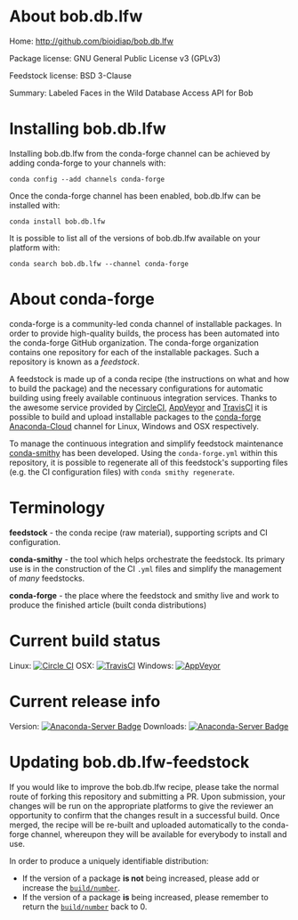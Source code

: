 About bob.db.lfw
================

Home: http://github.com/bioidiap/bob.db.lfw

Package license: GNU General Public License v3 (GPLv3)

Feedstock license: BSD 3-Clause

Summary: Labeled Faces in the Wild Database Access API for Bob



Installing bob.db.lfw
=====================

Installing bob.db.lfw from the conda-forge channel can be achieved by adding conda-forge to your channels with:

```
conda config --add channels conda-forge
```

Once the conda-forge channel has been enabled, bob.db.lfw can be installed with:

```
conda install bob.db.lfw
```

It is possible to list all of the versions of bob.db.lfw available on your platform with:

```
conda search bob.db.lfw --channel conda-forge
```


About conda-forge
=================

conda-forge is a community-led conda channel of installable packages.
In order to provide high-quality builds, the process has been automated into the
conda-forge GitHub organization. The conda-forge organization contains one repository 
for each of the installable packages. Such a repository is known as a *feedstock*.

A feedstock is made up of a conda recipe (the instructions on what and how to build
the package) and the necessary configurations for automatic building using freely
available continuous integration services. Thanks to the awesome service provided by
[CircleCI](https://circleci.com/), [AppVeyor](http://www.appveyor.com/)
and [TravisCI](https://travis-ci.org/) it is possible to build and upload installable
packages to the [conda-forge](https://anaconda.org/conda-forge)
[Anaconda-Cloud](http://docs.anaconda.org/) channel for Linux, Windows and OSX respectively.

To manage the continuous integration and simplify feedstock maintenance
[conda-smithy](http://github.com/conda-forge/conda-smithy) has been developed.
Using the ``conda-forge.yml`` within this repository, it is possible to regenerate all of
this feedstock's supporting files (e.g. the CI configuration files) with ``conda smithy regenerate``.


Terminology
===========

**feedstock** - the conda recipe (raw material), supporting scripts and CI configuration.

**conda-smithy** - the tool which helps orchestrate the feedstock.
                   Its primary use is in the construction of the CI ``.yml`` files
                   and simplify the management of *many* feedstocks.

**conda-forge** - the place where the feedstock and smithy live and work to
                  produce the finished article (built conda distributions)

Current build status
====================

Linux: [![Circle CI](https://circleci.com/gh/conda-forge/bob.db.lfw-feedstock.svg?style=svg)](https://circleci.com/gh/conda-forge/bob.db.lfw-feedstock)
OSX: [![TravisCI](https://travis-ci.org/conda-forge/bob.db.lfw-feedstock.svg?branch=master)](https://travis-ci.org/conda-forge/bob.db.lfw-feedstock) 
Windows: [![AppVeyor](https://ci.appveyor.com/api/projects/status/github/conda-forge/bob-db-lfw-feedstock?svg=True)](https://ci.appveyor.com/project/conda-forge/bob-db-lfw-feedstock/branch/master)

Current release info
====================
Version: [![Anaconda-Server Badge](https://anaconda.org/conda-forge/bob.db.lfw/badges/version.svg)](https://anaconda.org/conda-forge/bob.db.lfw)
Downloads: [![Anaconda-Server Badge](https://anaconda.org/conda-forge/bob.db.lfw/badges/downloads.svg)](https://anaconda.org/conda-forge/bob.db.lfw)


Updating bob.db.lfw-feedstock
=============================

If you would like to improve the bob.db.lfw recipe, please take the normal
route of forking this repository and submitting a PR. Upon submission, your changes will
be run on the appropriate platforms to give the reviewer an opportunity to confirm that the
changes result in a successful build. Once merged, the recipe will be re-built and uploaded
automatically to the conda-forge channel, whereupon they will be available for everybody to
install and use.

In order to produce a uniquely identifiable distribution:
 * If the version of a package **is not** being increased, please add or increase
   the [``build/number``](http://conda.pydata.org/docs/building/meta-yaml.html#build-number-and-string). 
 * If the version of a package **is** being increased, please remember to return
   the [``build/number``](http://conda.pydata.org/docs/building/meta-yaml.html#build-number-and-string)
   back to 0.
